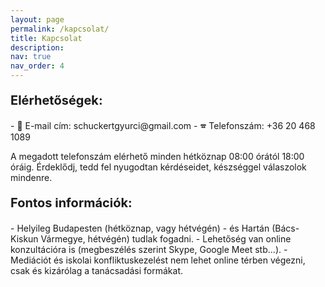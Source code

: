 ```yaml
---
layout: page
permalink: /kapcsolat/
title: Kapcsolat
description: 
nav: true
nav_order: 4
---
```


<p style="font-size:20px"><b>Elérhetőségek:</b></p>
- 📧 E-mail cím: schuckertgyurci@gmail.com 
- 🕿 Telefonszám: +36 20 468 1089
<br>

A megadott telefonszám elérhető minden hétköznap 08:00 órától 18:00 óráig. Érdeklődj, tedd fel nyugodtan kérdéseidet, készséggel válaszolok mindenre.

<p style="font-size:20px"><b>Fontos információk: </b></p>
- Helyileg Budapesten (hétköznap, vagy hétvégén) 
- és Hartán (Bács- Kiskun Vármegye, hétvégén) tudlak fogadni.
- Lehetőség van online konzultációra is (megbeszélés szerint Skype, Google Meet stb…).
- Mediációt és iskolai konfliktuskezelést nem lehet online térben végezni, csak és kizárólag a tanácsadási formákat. 
